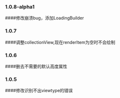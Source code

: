 ### 1.0.8-alpha1
####修改崩溃bug，添加LoadingBuilder

### 1.0.7

####调整collectionView,现在renderItem为空时不会绘制

### 1.0.6

####删去不需要的默认高度属性

### 1.0.5

####修改识别不出viewtype的错误
